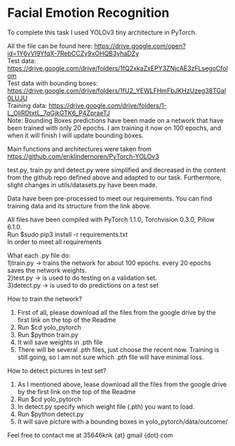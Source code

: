# Facial Emotion Recognition

To complete this task I used YOLOv3 tiny architecture in PyTorch. <br/>

All the file can be found here: https://drive.google.com/open?id=1Y6vVI9YfqX-7RebCCZy9xOHQB3yhaDZy <br/>
Test data: https://drive.google.com/drive/folders/1fQ2xkaZxEPY3ZNjcAE3zFLsegoCfolom <br/>
Test data with bounding boxes: https://drive.google.com/drive/folders/1fU2_YEWLFHmFbJKHzUzeg38TGal0LUJU <br/>
Training data: https://drive.google.com/drive/folders/1-L_OliRDtxtL_7qGjkGTK6_P4ZpraeTJ <br/>
Note: Bounding Boxes predictions have been made on a network that have been trained with only 20 epochs. I am training it now on 100 epochs, and when it will finish I will update bounding boxes.<br/>

Main functions and architectures were taken from https://github.com/eriklindernoren/PyTorch-YOLOv3

test.py, train.py and detect.py were simplified and decreased in the content from the github repo defined above and adapted to our task.
Furthermore, slight changes in utils/datasets.py have been made.

Data have been pre-processed to meet our requirements.
You can find training data and its structure from the link above.

All files have been compiled with PyTorch 1.1.0, Torchvision 0.3.0, Pillow 6.1.0.<br/>
Run $sudo pip3 install -r requirements.txt<br/>
In order to meet all requirements<br/>

What each .py file do:<br/>
1)train.py -> trains the network for about 100 epochs. every 20 epochs saves the network weights.<br/>
2)test.py -> is used to do testing on a validation set. <br/>
3)detect.py -> is used to do predictions on a test set<br/>

How to train the network?<br/>
1) First of all, please download all the files from the google drive by the first link on the top of the Readme <br/>
2) Run $cd yolo_pytorch <br/>
3) Run $python train.py <br/>
4) It will save weights in .pth file<br/>
5) There will be several .pth files, just choose the recent now. Training is still going, so I am not sure which .pth file will have minimal loss.

How to detect pictures in test set?<br/>
1) As I mentioned above, lease download all the files from the google drive by the first link on the top of the Readme <br/>
2) Run $cd yolo_pytorch <br/>
3) In detect.py specify which weight file (.pth) you want to load.<br/>
4) Run $python detect.py <br/>
5) It will save picture with a bounding boxes in yolo_pytorch/data/outcome/<br/>

Feel free to contact me at 35646knk {at} gmail {dot} com
